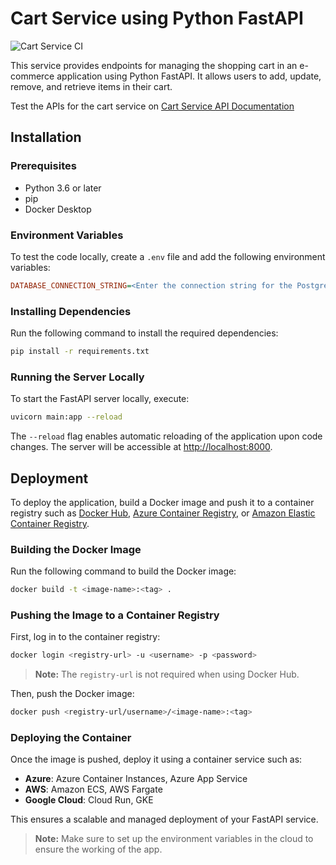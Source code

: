 # Cart Service using Python FastAPI

![Cart Service CI](https://github.com/vikas-bhapri/cart-service/actions/workflows/actions.yml/badge.svg?branch=main&cache-bust=1)

This service provides endpoints for managing the shopping cart in an e-commerce application using Python FastAPI. It allows users to add, update, remove, and retrieve items in their cart.

Test the APIs for the cart service on [Cart Service API Documentation](https://yourdeploymenturl.com/redoc)

## Installation

### Prerequisites

- Python 3.6 or later
- pip
- Docker Desktop

### Environment Variables

To test the code locally, create a `.env` file and add the following environment variables:

```ini
DATABASE_CONNECTION_STRING=<Enter the connection string for the PostgreSQL database or the SQLite DB path>
```  

### Installing Dependencies

Run the following command to install the required dependencies:

```bash
pip install -r requirements.txt
```

### Running the Server Locally

To start the FastAPI server locally, execute:

```bash
uvicorn main:app --reload
```

The `--reload` flag enables automatic reloading of the application upon code changes. The server will be accessible at [http://localhost:8000](http://localhost:8000).

## Deployment

To deploy the application, build a Docker image and push it to a container registry such as [Docker Hub](https://hub.docker.com), [Azure Container Registry](https://azure.microsoft.com/en-us/products/container-registry), or [Amazon Elastic Container Registry](https://aws.amazon.com/ecr/).

### Building the Docker Image

Run the following command to build the Docker image:

```bash
docker build -t <image-name>:<tag> .
```

### Pushing the Image to a Container Registry

First, log in to the container registry:

```bash
docker login <registry-url> -u <username> -p <password>
```

> **Note:** The `registry-url` is not required when using Docker Hub.

Then, push the Docker image:

```bash
docker push <registry-url/username>/<image-name>:<tag>
```

### Deploying the Container

Once the image is pushed, deploy it using a container service such as:

- **Azure**: Azure Container Instances, Azure App Service
- **AWS**: Amazon ECS, AWS Fargate
- **Google Cloud**: Cloud Run, GKE

This ensures a scalable and managed deployment of your FastAPI service.

>**Note:** Make sure to set up the environment variables in the cloud to ensure the working of the app.
